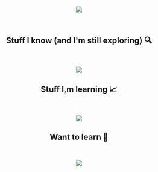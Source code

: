<br/>
<p align="center">
  <!-- Typing SVG by DenverCoder1 - https://github.com/DenverCoder1/readme-typing-svg -->
  <a href="https://github.com/DenverCoder1/readme-typing-svg">
    <img src="https://readme-typing-svg.demolab.com/?lines=Hello%20i'm%20Paweł;Continuous%20development&font=Fira%20Code&center=true&width=440&height=45&color=2E8EF7FF&vCenter=true&pause=1000&size=28" /></a>
</p>

<br/>
 
<h2 align="center"> Stuff I know (and I'm still exploring) 🔍</h2>

<br/>

<p align="center">
  <a href="https://skillicons.dev">
    <img src="https://skillicons.dev/icons?i=autocad,git,github,cpp,html,css" />
  </a>
</p>

<h2 align="center"> Stuff I,m learning 📈</h2>

<br/>

<p align="center">
  <a href="https://skillicons.dev">
    <img src="https://skillicons.dev/icons?i=js,php,python" />
  </a>
</p>

<h2 align="center"> Want to learn 🧠</h2>

<br/>

<p align="center">
  <a href="https://skillicons.dev">
    <img src="https://skillicons.dev/icons?i=r,rust,java,cs,kotlin"/>
  </a>
</p>
<br/>
